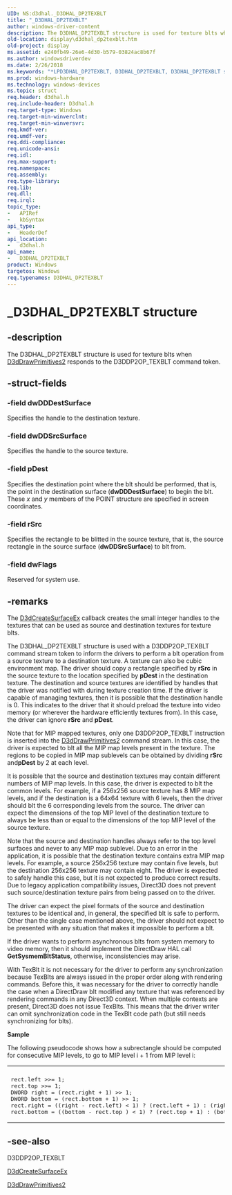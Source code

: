 ```yaml
---
UID: NS:d3dhal._D3DHAL_DP2TEXBLT
title: "_D3DHAL_DP2TEXBLT"
author: windows-driver-content
description: The D3DHAL_DP2TEXBLT structure is used for texture blts when D3dDrawPrimitives2 responds to the D3DDP2OP_TEXBLT command token.
old-location: display\d3dhal_dp2texblt.htm
old-project: display
ms.assetid: e240fb49-26e6-4d30-b579-03824ac8b67f
ms.author: windowsdriverdev
ms.date: 2/26/2018
ms.keywords: "*LPD3DHAL_DP2TEXBLT, D3DHAL_DP2TEXBLT, D3DHAL_DP2TEXBLT structure [Display Devices], LPD3DHAL_DP2TEXBLT, LPD3DHAL_DP2TEXBLT structure pointer [Display Devices], _D3DHAL_DP2TEXBLT, d3dhal/D3DHAL_DP2TEXBLT, d3dhal/LPD3DHAL_DP2TEXBLT, d3dstrct_80dddffa-3403-4e1e-a1cc-1cbbfdad09a8.xml, display.d3dhal_dp2texblt"
ms.prod: windows-hardware
ms.technology: windows-devices
ms.topic: struct
req.header: d3dhal.h
req.include-header: D3dhal.h
req.target-type: Windows
req.target-min-winverclnt: 
req.target-min-winversvr: 
req.kmdf-ver: 
req.umdf-ver: 
req.ddi-compliance: 
req.unicode-ansi: 
req.idl: 
req.max-support: 
req.namespace: 
req.assembly: 
req.type-library: 
req.lib: 
req.dll: 
req.irql: 
topic_type:
-	APIRef
-	kbSyntax
api_type:
-	HeaderDef
api_location:
-	d3dhal.h
api_name:
-	D3DHAL_DP2TEXBLT
product: Windows
targetos: Windows
req.typenames: D3DHAL_DP2TEXBLT
---
```


# _D3DHAL_DP2TEXBLT structure


## -description


The D3DHAL_DP2TEXBLT structure is used for texture blts when <a href="https://msdn.microsoft.com/6128ff7a-0d2c-48df-8b5e-cab33c5a74f5">D3dDrawPrimitives2</a> responds to the D3DDP2OP_TEXBLT command token.


## -struct-fields




### -field dwDDDestSurface

Specifies the handle to the destination texture.


### -field dwDDSrcSurface

Specifies the handle to the source texture.


### -field pDest

Specifies the destination point where the blt should be performed, that is, the point in the destination surface (<b>dwDDDestSurface</b>) to begin the blt. These <i>x</i> and <i>y</i> members of the POINT structure are specified in screen coordinates.


### -field rSrc

Specifies the rectangle to be blitted in the source texture, that is, the source rectangle in the source surface (<b>dwDDSrcSurface</b>) to blt from.


### -field dwFlags

Reserved for system use.


## -remarks



The <a href="https://msdn.microsoft.com/dd07e49c-ec1f-4ba6-8b17-80ce6d3c5813">D3dCreateSurfaceEx</a> callback creates the small integer handles to the textures that can be used as source and destination textures for texture blts.

The D3DHAL_DP2TEXBLT structure is used with a D3DDP2OP_TEXBLT command stream token to inform the drivers to perform a blt operation from a source texture to a destination texture. A texture can also be cubic environment map. The driver should copy a rectangle specified by <b>rSrc</b> in the source texture to the location specified by <b>pDest</b> in the destination texture. The destination and source textures are identified by handles that the driver was notified with during texture creation time. If the driver is capable of managing textures, then it is possible that the destination handle is 0. This indicates to the driver that it should preload the texture into video memory (or wherever the hardware efficiently textures from). In this case, the driver can ignore <b>rSrc</b> and <b>pDest</b>. 

Note that for MIP mapped textures, only one D3DDP2OP_TEXBLT instruction is inserted into the <a href="https://msdn.microsoft.com/6128ff7a-0d2c-48df-8b5e-cab33c5a74f5">D3dDrawPrimitives2</a> command stream. In this case, the driver is expected to blt all the MIP map levels present in the texture. The regions to be copied in MIP map sublevels can be obtained by dividing <b>rSrc</b> and<b>pDest</b> by 2 at each level. 

It is possible that the source and destination textures may contain different numbers of MIP map levels. In this case, the driver is expected to blt the common levels. For example, if a 256x256 source texture has 8 MIP map levels, and if the destination is a 64x64 texture with 6 levels, then the driver should blt the 6 corresponding levels from the source. The driver can expect the dimensions of the top MIP level of the destination texture to always be less than or equal to the dimensions of the top MIP level of the source texture. 

Note that the source and destination handles always refer to the top level surfaces and never to any MIP map sublevel. Due to an error in the application, it is possible that the destination texture contains extra MIP map levels. For example, a source 256x256 texture may contain five levels, but the destination 256x256 texture may contain eight. The driver is expected to safely handle this case, but it is not expected to produce correct results. Due to legacy application compatibility issues, Direct3D does not prevent such source/destination texture pairs from being passed on to the driver.

The driver can expect the pixel formats of the source and destination textures to be identical and, in general, the specified blt is safe to perform. Other than the single case mentioned above, the driver should not expect to be presented with any situation that makes it impossible to perform a blt.

If the driver wants to perform asynchronous blts from system memory to video memory, then it should implement the DirectDraw HAL call <b>GetSysmemBltStatus</b>, otherwise, inconsistencies may arise.

With TexBlt it is not necessary for the driver to perform any synchronization because TexBlts are always issued in the proper order along with rendering commands. Before this, it was necessary for the driver to correctly handle the case when a DirectDraw blt modified any texture that was referenced by rendering commands in any Direct3D context. When multiple contexts are present, Direct3D does not issue TexBlts. This means that the driver writer can omit synchronization code in the TexBlt code path (but still needs synchronizing for blts).

<b>Sample</b>

The following pseudocode shows how a subrectangle should be computed for consecutive MIP levels, to go to MIP level i + 1 from MIP level i: 

<div class="code"><span codelanguage=""><table>
<tr>
<th></th>
</tr>
<tr>
<td>
<pre>rect.left &gt;&gt;= 1;
rect.top &gt;&gt;= 1;
DWORD right = (rect.right + 1) &gt;&gt; 1;
DWORD bottom = (rect.bottom + 1) &gt;&gt; 1;
rect.right = ((right - rect.left) &lt; 1) ? (rect.left + 1) : (right);
rect.bottom = ((bottom - rect.top ) &lt; 1) ? (rect.top + 1) : (bottom); </pre>
</td>
</tr>
</table></span></div>



## -see-also




D3DDP2OP_TEXBLT



<a href="https://msdn.microsoft.com/dd07e49c-ec1f-4ba6-8b17-80ce6d3c5813">D3dCreateSurfaceEx</a>



<a href="https://msdn.microsoft.com/6128ff7a-0d2c-48df-8b5e-cab33c5a74f5">D3dDrawPrimitives2</a>
 

 

